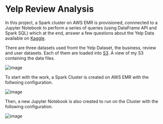 # Yelp Review Analysis
In this project, a Spark cluster on AWS EMR is provisioned, connnected to a Jupyter Notebook to perform a series of queries (using DataFrame API and Spark SQL) which at the end, answer a few questions about the Yelp Data available on [Kaggle](https://www.kaggle.com/yelp-dataset/yelp-dataset#yelp_academic_dataset_user.json).

There are three datasets used fromt the Yelp Dataset, the business, review and user datasets. Each of them are loaded into [S3](https://s3.console.aws.amazon.com/s3/object/bucket2myh/yelp_academic_dataset_business.json?region=us-east-2). A view of my S3 containing the data files.


![image](https://user-images.githubusercontent.com/57573785/80927205-1b29de80-8d6a-11ea-841b-7923e214597b.png)


To start with the work, a Spark Cluster is created on AWS EMR with the follwoing configuration.



![image](https://user-images.githubusercontent.com/57573785/80927489-48778c00-8d6c-11ea-8a87-0689504c80bb.png)


Then, a new Jupyter Notebook is also created to run on the Cluster with the following configuration.



![image](https://user-images.githubusercontent.com/57573785/80927552-7f4da200-8d6c-11ea-844f-10b834e49f72.png)




